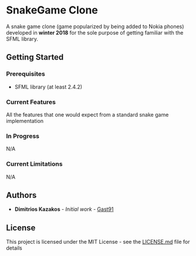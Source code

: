 # SnakeGame Clone
A snake game clone (game popularized by being added to Nokia phones) developed in **winter 2018** for the sole purpose of getting familiar with the SFML library.

## Getting Started

### Prerequisites
 - SFML library (at least 2.4.2)

### Current Features

All the features that one would expect from a standard snake game implementation

### In Progress
  N/A

### Current Limitations
  N/A

## Authors

* **Dimitrios Kazakos** - *Initial work* - [Gast91](https://github.com/Gast91)

## License

This project is licensed under the MIT License - see the [LICENSE.md](LICENSE.md) file for details
